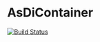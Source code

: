 AsDiContainer
=====

[![Build Status](https://travis-ci.org/jschaedl/AsDiContainer.png?branch=master)](https://travis-ci.org/jschaedl/AsDiContainer) 















